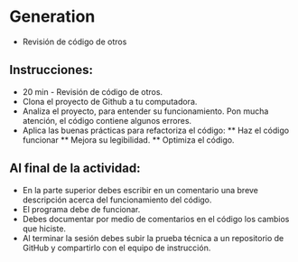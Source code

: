 # Generation
- Revisión de código de otros

## Instrucciones:

* 20 min - Revisión de código de otros.
* Clona el proyecto de Github a tu computadora.
* Analiza el proyecto, para entender su funcionamiento. Pon mucha atención, el código contiene algunos errores.
* Aplica las buenas prácticas para refactoriza el código:
    ** Haz el código funcionar
    ** Mejora su legibilidad.
    ** Optimiza el código.
    
## Al final de la actividad:
* En la parte superior debes escribir en un comentario una breve descripción acerca del funcionamiento del código.
* El programa debe de funcionar.
* Debes documentar por medio de comentarios en el código los cambios que hiciste.
* Al terminar la sesión debes subir la prueba técnica a un repositorio de GitHub y compartirlo con el equipo de instrucción.
